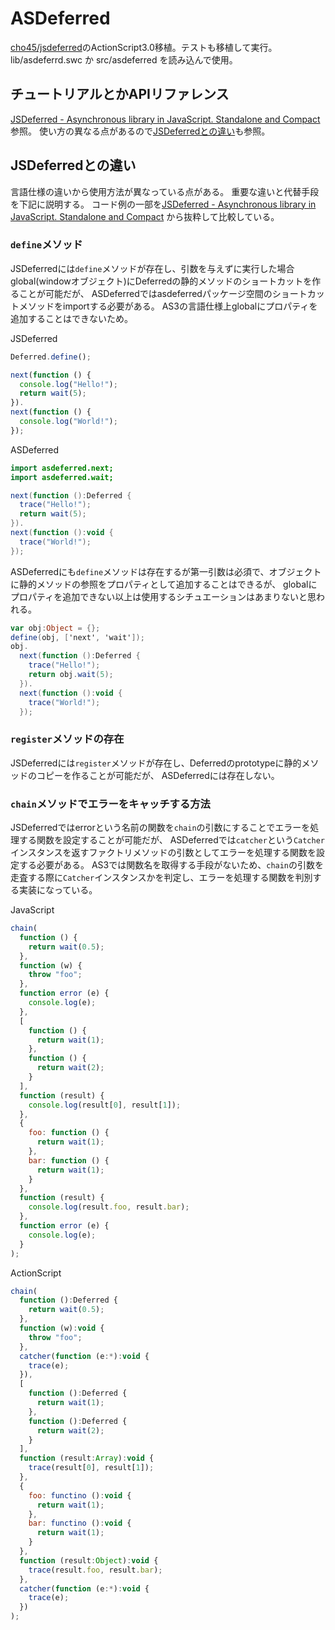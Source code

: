 # ASDeferred

[cho45/jsdeferred](https://github.com/cho45/jsdeferred)のActionScript3.0移植。テストも移植して実行。
lib/asdeferrd.swc か src/asdeferred を読み込んで使用。

## チュートリアルとかAPIリファレンス

[JSDeferred - Asynchronous library in JavaScript. Standalone and Compact](http://cho45.stfuawsc.com/jsdeferred/)参照。
使い方の異なる点があるので[JSDeferredとの違い](#jsdeferredとの違い)も参照。

## JSDeferredとの違い

言語仕様の違いから使用方法が異なっている点がある。
重要な違いと代替手段を下記に説明する。
コード例の一部を[JSDeferred - Asynchronous library in JavaScript. Standalone and Compact](http://cho45.stfuawsc.com/jsdeferred/)
から抜粋して比較している。

### `define`メソッド

JSDeferredには`define`メソッドが存在し、引数を与えずに実行した場合global(windowオブジェクト)にDeferredの静的メソッドのショートカットを作ることが可能だが、
ASDeferredではasdeferredパッケージ空間のショートカットメソッドをimportする必要がある。
AS3の言語仕様上globalにプロパティを追加することはできないため。

JSDeferred
```javascript
Deferred.define();

next(function () {
  console.log("Hello!");
  return wait(5);
}).
next(function () {
  console.log("World!");
});
```

ASDeferred
```actionscript
import asdeferred.next;
import asdeferred.wait;

next(function ():Deferred {
  trace("Hello!");
  return wait(5);
}).
next(function ():void {
  trace("World!");
});
```

ASDeferredにも`define`メソッドは存在するが第一引数は必須で、オブジェクトに静的メソッドの参照をプロパティとして追加することはできるが、
globalにプロパティを追加できない以上は使用するシチュエーションはあまりないと思われる。

```actionscript
var obj:Object = {};
define(obj, ['next', 'wait']);
obj.
  next(function ():Deferred {
    trace("Hello!");
    return obj.wait(5);
  }).
  next(function ():void {
    trace("World!");
  });
```

### `register`メソッドの存在

JSDeferredには`register`メソッドが存在し、Deferredのprototypeに静的メソッドのコピーを作ることが可能だが、
ASDeferredには存在しない。

### `chain`メソッドでエラーをキャッチする方法

JSDeferredではerrorという名前の関数を`chain`の引数にすることでエラーを処理する関数を設定することが可能だが、
ASDeferredでは`catcher`という`Catcher`インスタンスを返すファクトリメソッドの引数としてエラーを処理する関数を設定する必要がある。
AS3では関数名を取得する手段がないため、`chain`の引数を走査する際に`Catcher`インスタンスかを判定し、エラーを処理する関数を判別する実装になっている。

JavaScript
```javascript
chain(
  function () {
    return wait(0.5);
  },
  function (w) {
    throw "foo";
  },
  function error (e) {
    console.log(e);
  },
  [
    function () {
      return wait(1);
    },
    function () {
      return wait(2);
    }
  ],
  function (result) {
    console.log(result[0], result[1]);
  },
  {
    foo: function () {
      return wait(1);
    },
    bar: function () {
      return wait(1);
    }
  },
  function (result) {
    console.log(result.foo, result.bar);
  },
  function error (e) {
    console.log(e);
  }
);
```

ActionScript
```javascript
chain(
  function ():Deferred {
    return wait(0.5);
  },
  function (w):void {
    throw "foo";
  },
  catcher(function (e:*):void {
    trace(e);
  }),
  [
    function ():Deferred {
      return wait(1);
    },
    function ():Deferred {
      return wait(2);
    }
  ],
  function (result:Array):void {
    trace(result[0], result[1]);
  },
  {
    foo: functino ():void {
      return wait(1);
    },
    bar: functino ():void {
      return wait(1);
    }
  },
  function (result:Object):void {
    trace(result.foo, result.bar);
  },
  catcher(function (e:*):void {
    trace(e);
  })
);
```
